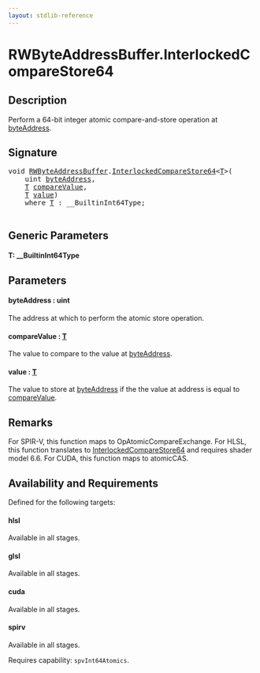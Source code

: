 ```yaml
---
layout: stdlib-reference
---
```


# RWByteAddressBuffer\.InterlockedCompareStore64

## Description

Perform a 64-bit integer atomic compare-and-store operation at <span class='code'><a href="interlockedcomparestore64-0bi.md#decl-byteAddress" class="code_param">byteAddress</a></span>.



## Signature 

<pre>
<span class="code_keyword">void</span> <a href="index.md" class="code_type">RWByteAddressBuffer</a>.<a href="interlockedcomparestore64-0bi.md">InterlockedCompareStore64</a>&lt;<a href="interlockedcomparestore64-0bi.md#typeparam-T" class="code_type">T</a>&gt;(
    <span class="code_keyword">uint</span> <a href="interlockedcomparestore64-0bi.md#decl-byteAddress" class="code_param">byteAddress</a>,
    <a href="interlockedcomparestore64-0bi.md#typeparam-T" class="code_type">T</a> <a href="interlockedcomparestore64-0bi.md#decl-compareValue" class="code_param">compareValue</a>,
    <a href="interlockedcomparestore64-0bi.md#typeparam-T" class="code_type">T</a> <a href="interlockedcomparestore64-0bi.md#decl-value" class="code_param">value</a>)
    <span class='code_keyword'>where</span> <a href="interlockedcomparestore64-0bi.md#typeparam-T" class="code_type">T</a> : __BuiltinInt64Type;

</pre>

## Generic Parameters

####  <a id="typeparam-T"></a>T: \_\_BuiltinInt64Type

## Parameters

####  <a id="decl-byteAddress"></a>byteAddress  : uint
The address at which to perform the atomic store operation.

####  <a id="decl-compareValue"></a>compareValue  : [T](interlockedcomparestore64-0bi.md#typeparam-T)
The value to compare to the value at <span class='code'><a href="interlockedcomparestore64-0bi.md#decl-byteAddress" class="code_param">byteAddress</a></span>.

####  <a id="decl-value"></a>value  : [T](interlockedcomparestore64-0bi.md#typeparam-T)
The value to store at <span class='code'><a href="interlockedcomparestore64-0bi.md#decl-byteAddress" class="code_param">byteAddress</a></span> if the the value at address is equal to <span class='code'><a href="interlockedcomparestore64-0bi.md#decl-compareValue" class="code_param">compareValue</a></span>.


## Remarks
For SPIR-V, this function maps to <span class='code'>OpAtomicCompareExchange</span>. For HLSL, this function
translates to <span class='code'><a href="interlockedcomparestore64-0bi.md">InterlockedCompareStore64</a></span> and requires shader model 6.6.
For CUDA, this function maps to <span class='code'>atomicCAS</span>.


## Availability and Requirements

Defined for the following targets:

#### hlsl
Available in all stages.

#### glsl
Available in all stages.

#### cuda
Available in all stages.

#### spirv
Available in all stages.

Requires capability: `spvInt64Atomics`.



<script>
// Fix .md links to .html when on ReadTheDocs
if (window.location.hostname.includes('readthedocs') || 
    window.location.hostname.includes('rtfd.io')) {
  document.addEventListener('DOMContentLoaded', function() {
    const links = document.querySelectorAll('a');
    links.forEach(link => {
      const href = link.getAttribute('href');
      if (href && href.includes('.md')) {
        // This regex will handle .md links with or without fragment identifiers or query parameters
        link.href = link.href.replace(/(.+)\.md(#[^?]*)?(\?.*)?$/, '$1.html$2$3');
      }
    });
  });
}
</script>
